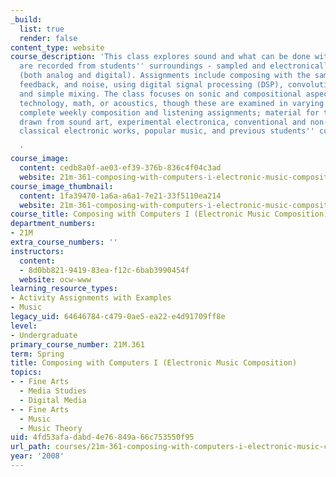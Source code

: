 ```yaml
---
_build:
  list: true
  render: false
content_type: website
course_description: 'This class explores sound and what can be done with it. Sources
  are recorded from students'' surroundings - sampled and electronically generated
  (both analog and digital). Assignments include composing with the sampled sounds,
  feedback, and noise, using digital signal processing (DSP), convolution, algorithms,
  and simple mixing. The class focuses on sonic and compositional aspects rather than
  technology, math, or acoustics, though these are examined in varying detail. Students
  complete weekly composition and listening assignments; material for the latter is
  drawn from sound art, experimental electronica, conventional and non-conventional
  classical electronic works, popular music, and previous students'' compositions.

  '
course_image:
  content: cedb8a0f-ae03-ef39-376b-836c4f04c3ad
  website: 21m-361-composing-with-computers-i-electronic-music-composition-spring-2008
course_image_thumbnail:
  content: 1fa39470-1a6a-a6a1-7e21-33f5110ea214
  website: 21m-361-composing-with-computers-i-electronic-music-composition-spring-2008
course_title: Composing with Computers I (Electronic Music Composition)
department_numbers:
- 21M
extra_course_numbers: ''
instructors:
  content:
  - 8d0bb821-9419-83ea-f12c-6bab3990454f
  website: ocw-www
learning_resource_types:
- Activity Assignments with Examples
- Music
legacy_uid: 64646784-c479-0ae5-ea22-e4d91709ff8e
level:
- Undergraduate
primary_course_number: 21M.361
term: Spring
title: Composing with Computers I (Electronic Music Composition)
topics:
- - Fine Arts
  - Media Studies
  - Digital Media
- - Fine Arts
  - Music
  - Music Theory
uid: 4fd53afa-dabd-4e76-849a-66c753550f95
url_path: courses/21m-361-composing-with-computers-i-electronic-music-composition-spring-2008
year: '2008'
---
```

